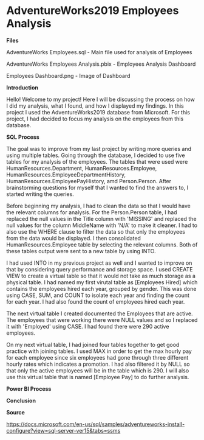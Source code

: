 # AdventureWorks2019 Employees Analysis

**Files**

AdventureWorks Employees.sql - Main file used for analysis of Employees

AdventureWorks Employees Analysis.pbix - Employees Analysis Dashboard

Employees Dashboard.png - Image of Dashboard

**Introduction**

Hello! Welcome to my project! Here I will be discussing the process on how I did my analysis, what I found, and how I displayed my findings. In this project I used the AdventureWorks2019 database from Microsoft. For this project, I had decided to focus my analysis on the employees from this database. 

**SQL Process**

The goal was to improve from my last project by writing more queries and using multiple tables. Going through the database, I decided to use five tables for my analysis of the employees. The tables that were used were HumanResources.Department, HumanResources.Employee, HumanResources.EmployeeDepartmentHistory, HumanResources.EmployeePayHistory, amd Person.Person. After brainstorming questions for myself that I wanted to find the answers to, I started writing the queries. 

Before beginning my analysis, I had to clean the data so that I would have the relevant columns for analysis. For the Person.Person table, I had replaced the null values in the Title column with 'MISSING' and replaced the null values for the column MiddleName with 'N/A' to make it cleaner. I had to also use the WHERE clause to filter the data so that only the employees from the data would be displayed. I then consolidated HumanResources.Employee table by selecting the relevant columns. Both of these tables output were sent to a new table by using INTO. 

I had used INTO in my previous project as well and I wanted to improve on that by considering query performance and storage space. I used CREATE VIEW to create a virtual table so that it would not take as much storage as a physical table. I had named my first virutal table as [Employees Hired] which contains the employees hired each year, grouped by gender. This was done using CASE, SUM, and COUNT to isolate each year and finding the count for each year. I had also found the count of employees hired each year.

The next virtual table I created documented the Employees that are active. The employees that were working there were NULL values and so I replaced it with 'Employed' using CASE. I had found there were 290 active employees. 

On my next virtual table, I had joined four tables together to get good practice with joining tables. I used MAX in order to get the max hourly pay for each employee since six employees had gone through three different hourly rates which indicates a promotion. I had also filtered it by NULL so that only the active employees will be in the table which is 290. I will also use this virtual table that is named [Employee Pay] to do further analysis. 



**Power BI Process**


**Conclusion**


**Source**

https://docs.microsoft.com/en-us/sql/samples/adventureworks-install-configure?view=sql-server-ver15&tabs=ssms
